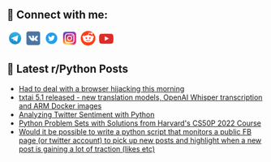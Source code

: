 ## 🔎 Connect with me:
[<img src="https://github.com/bullbesh/bullbesh/blob/main/images/Telegram.png" width="32" height="32" />](https://t.me/bullbesh)
[<img src="https://github.com/bullbesh/bullbesh/blob/main/images/VK.png" width="32" height="32" />](https://vk.com/bullbesh)
[<img src="https://github.com/bullbesh/bullbesh/blob/main/images/Twitter.png" width="32" height="32" />](https://twitter.com/bullbesh1)
[<img src="https://github.com/bullbesh/bullbesh/blob/main/images/Instagram.png" width="32" height="32" />](https://www.instagram.com/bullbesh)
[<img src="https://github.com/bullbesh/bullbesh/blob/main/images/Reddit.png" width="32" height="32" />](https://www.reddit.com/user/bullbesh)
[<img src="https://github.com/bullbesh/bullbesh/blob/main/images/YouTube.png" width="32" height="32" />](https://www.youtube.com/channel/UCtfjRs6uzgq5mfm8S06WTcg)

## 📕 Latest r/Python Posts
<!-- BLOG-POST-LIST:START -->
- [Had to deal with a browser hijacking this morning](https://www.reddit.com/r/Python/comments/y7e5r7/had_to_deal_with_a_browser_hijacking_this_morning/)
- [txtai 5.1 released - new translation models, OpenAI Whisper transcription and ARM Docker images](https://www.reddit.com/r/Python/comments/y7d7ia/txtai_51_released_new_translation_models_openai/)
- [Analyzing Twitter Sentiment with Python](https://www.reddit.com/r/Python/comments/y7d4d7/analyzing_twitter_sentiment_with_python/)
- [Python Problem Sets with Solutions from Harvard&#39;s CS50P 2022 Course](https://www.reddit.com/r/Python/comments/y7c6ha/python_problem_sets_with_solutions_from_harvards/)
- [Would it be possible to write a python script that monitors a public FB page &lpar;or twitter account&rpar; to pick up new posts and highlight when a new post is gaining a lot of traction &lpar;likes etc&rpar;](https://www.reddit.com/r/Python/comments/y7c0fc/would_it_be_possible_to_write_a_python_script/)
<!-- BLOG-POST-LIST:END -->
